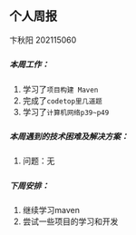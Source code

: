 ## 个人周报

卞秋阳 202115060

##### 

##### 本周工作：

1. 学习了`项目构建 Maven`
2. 完成了`codetop里几道题`
3. 学习了`计算机网络p39~p49`

##### 

##### 本周遇到的技术困难及解决方案：

1. 问题：无

##### 

##### 下周安排：

1. 继续学习maven
2. 尝试一些项目的学习和开发